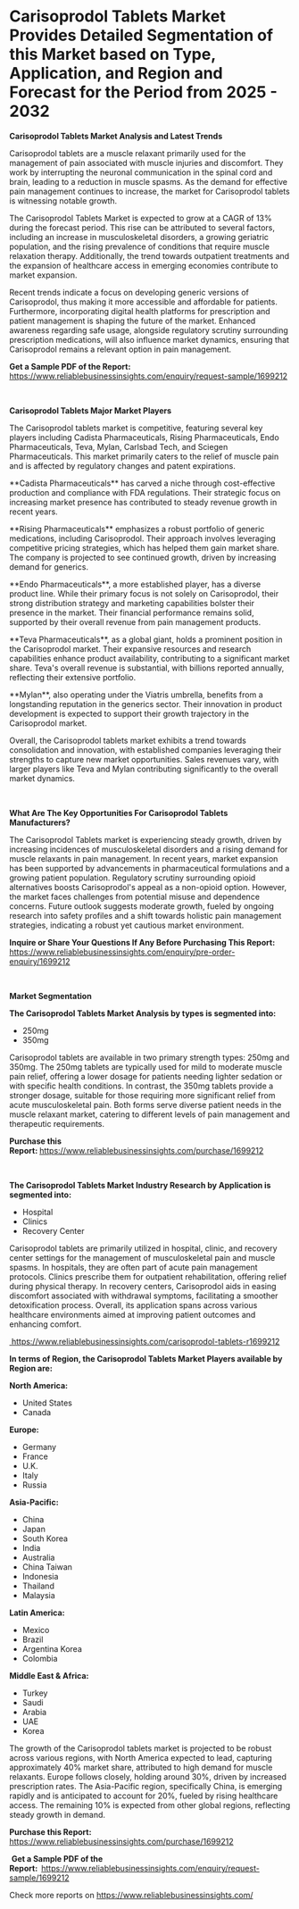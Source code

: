 <p><h1>Carisoprodol Tablets Market Provides Detailed Segmentation of this Market based on Type, Application, and Region and Forecast for the Period from 2025 - 2032</h1></p><p><strong>Carisoprodol Tablets Market Analysis and Latest Trends</strong></p>
<p><p>Carisoprodol tablets are a muscle relaxant primarily used for the management of pain associated with muscle injuries and discomfort. They work by interrupting the neuronal communication in the spinal cord and brain, leading to a reduction in muscle spasms. As the demand for effective pain management continues to increase, the market for Carisoprodol tablets is witnessing notable growth.</p><p>The Carisoprodol Tablets Market is expected to grow at a CAGR of 13% during the forecast period. This rise can be attributed to several factors, including an increase in musculoskeletal disorders, a growing geriatric population, and the rising prevalence of conditions that require muscle relaxation therapy. Additionally, the trend towards outpatient treatments and the expansion of healthcare access in emerging economies contribute to market expansion.</p><p>Recent trends indicate a focus on developing generic versions of Carisoprodol, thus making it more accessible and affordable for patients. Furthermore, incorporating digital health platforms for prescription and patient management is shaping the future of the market. Enhanced awareness regarding safe usage, alongside regulatory scrutiny surrounding prescription medications, will also influence market dynamics, ensuring that Carisoprodol remains a relevant option in pain management.</p></p>
<p><strong>Get a Sample PDF of the Report:&nbsp;</strong> <a href="https://www.reliablebusinessinsights.com/enquiry/request-sample/1699212?utm_campaign=3000&utm_medium=2&utm_source=Github&utm_content=ia&utm_term=27032025&utm_id=carisoprodol-tablets">https://www.reliablebusinessinsights.com/enquiry/request-sample/1699212</a></p>
<p>&nbsp;</p>
<p><strong>Carisoprodol Tablets Major Market Players</strong></p>
<p><p>The Carisoprodol tablets market is competitive, featuring several key players including Cadista Pharmaceuticals, Rising Pharmaceuticals, Endo Pharmaceuticals, Teva, Mylan, Carlsbad Tech, and Sciegen Pharmaceuticals. This market primarily caters to the relief of muscle pain and is affected by regulatory changes and patent expirations.</p><p>**Cadista Pharmaceuticals** has carved a niche through cost-effective production and compliance with FDA regulations. Their strategic focus on increasing market presence has contributed to steady revenue growth in recent years. </p><p>**Rising Pharmaceuticals** emphasizes a robust portfolio of generic medications, including Carisoprodol. Their approach involves leveraging competitive pricing strategies, which has helped them gain market share. The company is projected to see continued growth, driven by increasing demand for generics.</p><p>**Endo Pharmaceuticals**, a more established player, has a diverse product line. While their primary focus is not solely on Carisoprodol, their strong distribution strategy and marketing capabilities bolster their presence in the market. Their financial performance remains solid, supported by their overall revenue from pain management products.</p><p>**Teva Pharmaceuticals**, as a global giant, holds a prominent position in the Carisoprodol market. Their expansive resources and research capabilities enhance product availability, contributing to a significant market share. Teva's overall revenue is substantial, with billions reported annually, reflecting their extensive portfolio.</p><p>**Mylan**, also operating under the Viatris umbrella, benefits from a longstanding reputation in the generics sector. Their innovation in product development is expected to support their growth trajectory in the Carisoprodol market.</p><p>Overall, the Carisoprodol tablets market exhibits a trend towards consolidation and innovation, with established companies leveraging their strengths to capture new market opportunities. Sales revenues vary, with larger players like Teva and Mylan contributing significantly to the overall market dynamics.</p></p>
<p>&nbsp;</p>
<p><strong>What Are The Key Opportunities For Carisoprodol Tablets Manufacturers?</strong></p>
<p><p>The Carisoprodol Tablets market is experiencing steady growth, driven by increasing incidences of musculoskeletal disorders and a rising demand for muscle relaxants in pain management. In recent years, market expansion has been supported by advancements in pharmaceutical formulations and a growing patient population. Regulatory scrutiny surrounding opioid alternatives boosts Carisoprodol's appeal as a non-opioid option. However, the market faces challenges from potential misuse and dependence concerns. Future outlook suggests moderate growth, fueled by ongoing research into safety profiles and a shift towards holistic pain management strategies, indicating a robust yet cautious market environment.</p></p>
<p><strong>Inquire or Share Your Questions If Any Before Purchasing This Report:</strong> <a href="https://www.reliablebusinessinsights.com/enquiry/pre-order-enquiry/1699212?utm_campaign=3000&utm_medium=2&utm_source=Github&utm_content=ia&utm_term=27032025&utm_id=carisoprodol-tablets">https://www.reliablebusinessinsights.com/enquiry/pre-order-enquiry/1699212</a></p>
<p>&nbsp;</p>
<p><strong>Market Segmentation</strong></p>
<p><strong>The Carisoprodol Tablets Market Analysis by types is segmented into:</strong></p>
<p><ul><li>250mg</li><li>350mg</li></ul></p>
<p><p>Carisoprodol tablets are available in two primary strength types: 250mg and 350mg. The 250mg tablets are typically used for mild to moderate muscle pain relief, offering a lower dosage for patients needing lighter sedation or with specific health conditions. In contrast, the 350mg tablets provide a stronger dosage, suitable for those requiring more significant relief from acute musculoskeletal pain. Both forms serve diverse patient needs in the muscle relaxant market, catering to different levels of pain management and therapeutic requirements.</p></p>
<p><strong>Purchase this Report:&nbsp;</strong><a href="https://www.reliablebusinessinsights.com/purchase/1699212?utm_campaign=3000&utm_medium=2&utm_source=Github&utm_content=ia&utm_term=27032025&utm_id=carisoprodol-tablets">https://www.reliablebusinessinsights.com/purchase/1699212</a></p>
<p>&nbsp;</p>
<p><strong>The Carisoprodol Tablets Market Industry Research by Application is segmented into:</strong></p>
<p><ul><li>Hospital</li><li>Clinics</li><li>Recovery Center</li></ul></p>
<p><p>Carisoprodol tablets are primarily utilized in hospital, clinic, and recovery center settings for the management of musculoskeletal pain and muscle spasms. In hospitals, they are often part of acute pain management protocols. Clinics prescribe them for outpatient rehabilitation, offering relief during physical therapy. In recovery centers, Carisoprodol aids in easing discomfort associated with withdrawal symptoms, facilitating a smoother detoxification process. Overall, its application spans across various healthcare environments aimed at improving patient outcomes and enhancing comfort.</p></p>
<p><a href="https://www.reliablebusinessinsights.com/carisoprodol-tablets-r1699212?utm_campaign=3000&utm_medium=2&utm_source=Github&utm_content=ia&utm_term=27032025&utm_id=carisoprodol-tablets">&nbsp;https://www.reliablebusinessinsights.com/carisoprodol-tablets-r1699212</a></p>
<p><strong>In terms of Region, the Carisoprodol Tablets Market Players available by Region are:</strong></p>
<p>
    <p> <strong> North America: </strong>
        <ul>
            <li>United States</li>
            <li>Canada</li>
        </ul>
        </p> 
    <p> <strong> Europe: </strong>
        <ul>
            <li>Germany</li>
            <li>France</li>
            <li>U.K.</li>
            <li>Italy</li>
            <li>Russia</li>
        </ul>
        </p> 
    <p> <strong> Asia-Pacific: </strong>
        <ul>
            <li>China</li>
            <li>Japan</li>
            <li>South Korea</li>
            <li>India</li>
            <li>Australia</li>
            <li>China Taiwan</li>
            <li>Indonesia</li>
            <li>Thailand</li>
            <li>Malaysia</li>
        </ul>
        </p> 
    <p> <strong> Latin America: </strong>
        <ul>
            <li>Mexico</li>
            <li>Brazil</li>
            <li>Argentina Korea</li>
            <li>Colombia</li>
        </ul>
        </p> 
    <p> <strong> Middle East & Africa: </strong>
        <ul>
            <li>Turkey</li>
            <li>Saudi</li>
            <li>Arabia</li>
            <li>UAE</li>
            <li>Korea</li>
        </ul>
    </p>
    </p>
<p><p>The growth of the Carisoprodol tablets market is projected to be robust across various regions, with North America expected to lead, capturing approximately 40% market share, attributed to high demand for muscle relaxants. Europe follows closely, holding around 30%, driven by increased prescription rates. The Asia-Pacific region, specifically China, is emerging rapidly and is anticipated to account for 20%, fueled by rising healthcare access. The remaining 10% is expected from other global regions, reflecting steady growth in demand.</p></p>
<p><strong>Purchase this Report: </strong><a href="https://www.reliablebusinessinsights.com/purchase/1699212?utm_campaign=3000&utm_medium=2&utm_source=Github&utm_content=ia&utm_term=27032025&utm_id=carisoprodol-tablets">https://www.reliablebusinessinsights.com/purchase/1699212</a></p>
<p>&nbsp;<strong>Get a Sample PDF of the Report:&nbsp;&nbsp;</strong><a href="https://www.reliablebusinessinsights.com/enquiry/request-sample/1699212?utm_campaign=3000&utm_medium=2&utm_source=Github&utm_content=ia&utm_term=27032025&utm_id=carisoprodol-tablets">https://www.reliablebusinessinsights.com/enquiry/request-sample/1699212</a></p>
<p><strong></strong></p>
<p>Check more reports on <a href="https://www.reliablebusinessinsights.com/?utm_campaign=3000&utm_medium=2&utm_source=Github&utm_content=ia&utm_term=27032025&utm_id=carisoprodol-tablets">https://www.reliablebusinessinsights.com/</a></p>